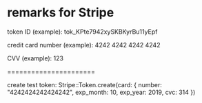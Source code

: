 # remarks for Stripe

token ID (example):
tok_KPte7942xySKBKyrBu11yEpf

credit card number (example):
4242 4242 4242 4242

CVV (example):
123


======================


create test token:
Stripe::Token.create(card: { number: "4242424242424242", exp_month: 10, exp_year: 2019, cvc: 314 })
